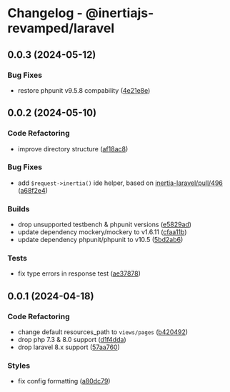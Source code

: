 # Changelog - @inertiajs-revamped/laravel

## 0.0.3 (2024-05-12)

### Bug Fixes

- restore phpunit v9.5.8 compability ([4e21e8e](https://github.com/inertiajs-revamped/inertia/commit/4e21e8e))

## 0.0.2 (2024-05-10)

### Code Refactoring

- improve directory structure ([af18ac8](https://github.com/inertiajs-revamped/inertia/commit/af18ac8))

### Bug Fixes

- add `$request->inertia()` ide helper, based on [inertia-laravel/pull/496](https://github.com/inertiajs/inertia-laravel/pull/496) ([a68f2e4](https://github.com/inertiajs-revamped/inertia/commit/a68f2e4))

### Builds

- drop unsupported testbench & phpunit versions ([e5829ad](https://github.com/inertiajs-revamped/inertia/commit/e5829ad))
- update dependency mockery/mockery to v1.6.11 ([cfaa11b](https://github.com/inertiajs-revamped/inertia/commit/cfaa11b))
- update dependency phpunit/phpunit to v10.5 ([5bd2ab6](https://github.com/inertiajs-revamped/inertia/commit/5bd2ab6))

### Tests

- fix type errors in response test ([ae37878](https://github.com/inertiajs-revamped/inertia/commit/ae37878))

## 0.0.1 (2024-04-18)

### Code Refactoring

- change default resources_path to `views/pages` ([b420492](https://github.com/inertiajs-revamped/inertia/commit/b420492))
- drop php 7.3 & 8.0 support ([d1f4dda](https://github.com/inertiajs-revamped/inertia/commit/d1f4dda))
- drop laravel 8.x support ([57aa760](https://github.com/inertiajs-revamped/inertia/commit/57aa760))

### Styles

- fix config formatting ([a80dc79](https://github.com/inertiajs-revamped/inertia/commit/a80dc79))
